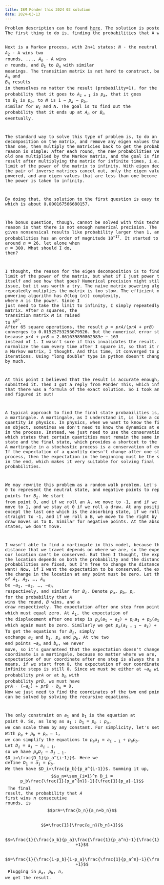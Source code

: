 ```yaml
---
title: IBM Ponder this 2024 02 solution
date: 2024-03-13
---
```

<link rel="stylesheet" href="/Yi-blog/css/styles.css">
<script src='https://cdnjs.cloudflare.com/ajax/libs/jquery/3.1.1/jquery.min.js' type='text/javascript'/>
<script src='https://cdnjs.cloudflare.com/ajax/libs/highlight.js/9.9.0/highlight.min.js' type='text/javascript'/>
<script src='https://cdnjs.cloudflare.com/ajax/libs/showdown/1.6.2/showdown.min.js' type='text/javascript'/>
<link href='https://cdnjs.cloudflare.com/ajax/libs/highlight.js/9.9.0/styles/default.min.css' id='markdown' rel='stylesheet'/>  
<script>
    function loadScript(src){
      return new Promise(function(resolve, reject){
        let script = document.createElement('script');
        script.src = src;
        script.onload = () => resolve(script);
        script.onerror = () => reject(new Error(`Script load error for ${src}`));
        document.head.append(script);
      });
    }
    loadScript("https://yjian012.github.io/Yi-blog/js/markdown-highlight-in-blogger.js").then(script=>loadScript("https://yjian012.github.io/Yi-blog/js/scripts.js"));
  //https://mxp22.surge.sh/markdown-highlight-in-blogger.js
</script>
<pre>
Problem description can be found <a href="https://research.ibm.com/haifa/ponderthis/challenges/February2024.html">here</a>. The solution is posted <a href="https://research.ibm.com/haifa/ponderthis/solutions/February2024.html">here</a>.
The first thing to do is, finding the probabilities that A wins a round and B wins a round. The range of the sum of the numbers is [5,59]. There are $total=$4*6*8*10*12*20=460800 combinations in total. Now I just need to find out how many combinations result in each sum, which can be done by repeatedly shifting and adding. Then the counts of combinations for A to win are summed, the same is done for B. The result is countA=114399, countB=230400, so the probability that A wins a round is $p_a$=countA/total, and for B it is $p_b$=countB/total. (For the bonus question, countB=116001.)

Next is a Markov process, with 2n+1 states: $N$ - the neutral state, $A_1$ - A wins one round, $A_2$ - A wins two rounds, ..., $A_n$ - A wins $n$ rounds, and $B_1$ to $B_n$ with similar meanings. The transition matrix is not hard to construct, basically, $A_n$ and $B_n$ results in themselves no matter the result (probability=1), for the other $A_i$s, the probability that it goes to $A_{i+1}$ is $p_a$, that it goes to $B_1$ is $p_b$, to $N$ is $1-p_a-p_b$, similar for $B_i$ and $N$.
The goal is to find out the probability that it ends up at $A_n$ or $B_n$ eventually.

The standard way to solve this type of problem is, to do an eigen decomposition on the matrix, and remove any eigen values that's less than one, then multiply the matricies back to get the probability. The reason is simple: After each round, the new probabilities vector is the old one multiplied by the Markov matrix, and the goal is finding the result after multiplying the matrix for infinite times, i.e. taking limit of the power of the matrix to infinity. With eigen decomposition, the pair of inverse matrices cancel out, only the eigen values are powered, and any eigen values that are less than one become zero when the power is taken to infinity.

By doing that, the solution to the first question is easy to find, which is about 0.000167566680157.

The bonus question, though, cannot be solved with this technique. The reason is that there is not enough numerical precision. The method above gives nonsensical results like probability larger than 1, and sum of the probabilities has an order of magnitude $10^{-17}$. It started to break down at around $n=26$, let alone when $n=300$. What should I do, then?

I thought, the reason for the eigen decomposition is to find out the limit of the power of the matrix, but what if I just power the matrix itself and see how that goes? Numerical precision might still be an issue, but it was worth a try.
The naive matrix powering algorithm that repeatedly muliplies the matrix is too slow. The efficient matrix powering algorithm has $O(\log(n))$ complexity, where $n$ is the power. Since I just need to take the limit to infinity, I simply repeatedly squared the matrix. After $n$ squares, the transition matrix $M$ is raised to $M^{2^n}$.
After 65 square operations, the result $p=prA/(prA+prB)$ converges to 0.01525753293679526. But the numerical error still appears, because $prA+prB=2.861639890862583e-163$ instead of 1. I wasn't sure if this invalidates the result. Maybe I can normalize the sum every time after I square it, so that it remains to be a Markov matrix, I thought. And this time, it converged to $p=0.01525753293679551$ after 603 iterations. Using "long double" type in python doesn't change the result by much.

At this point I believed that the result is accurate enough, so I submitted it. Then I got a reply from Ponder This, which informed me that there was a formula of the exact solution. So I took another look and figured it out!

A typical approach to find the final state probabilities is, finding a martingale. A martingale, as I understand it, is like a conserved quantity in physics. In physics, when we want to know the final state of an object, sometimes we don't need to know the dynamics at every moment in the process. Instead, we just need to use the conservation laws, which states that certain quantities must remain the same in the initial state and the final state, which provides a shortcut to the calculation. A martingale in a stochastic process is a conservation of expectation. If the expectation of a quantity doesn't change after one step in the process, then the expectation in the beginning must be the same of that in the end, which makes it very suitable for solving final probabilities.

We may rewrite this problem as a random walk problem. Let's use point 0 to represent the neutral state, and negative points to represent $A_i$, positive points for $B_i$. We start from point 0, and if we roll an A, we move to -1, and if we roll a B, we move to 1, and we stay at 0 if we roll a draw. At any positive (B) point except the last one which is the absorbing state, if we roll an A, we go straight to -1, and if we roll a B, we move to the right by 1, and a draw moves us to 0. Similar for negative points. At the absorbing states, we don't move.

I wasn't able to find a martingale in this model, because the distance that we travel depends on where we are, so the expectation of our location can't be conserved. But then I thought, the expectation of the location depends on both the probability and the distance. The probabilities are fixed, but I'm free to change the distances anyway I want!
Now, if I want the expectation to be conserved, the expectation of the change in the location at any point must be zero. Let the coordinate of $A_1,A_2,\dots,A_n$ be $-a_1,-a_2,\dots,-a_n$ respectively, and similar for $B_i$. Denote $p_a,p_b,p_n$ for the probability that $A$ wins the round, $B$ wins, and a draw respectively. The expectation after one step from point 0 is $p_a(-a_1)+0+p_b(b_1)$ which must equal zero. At $A_1$, the expectation of the displacement after one step is $p_a(a_1-a_2)+p_na_1+p_b(a_1+b_1)$ which again must be zero. Similarly we get $p_a(a_{i-1}-a_i)+p_na_{i-1}+p_b(a_{i-1}+b_1)=0$. To get the equations for $B_i$, simply exchange $a_i$ and $b_i$, $p_a$ and $p_b$. At the two end points $-a_n$ and $b_n$, we never move, so it's guaranteed that the expectation doesn't change. Now, our coordinate is a martingale, because no matter where we are, the expectation of our coordinate after one step is always the same. Which means, if we start from 0, the expectation of our coordinate after infinite steps is still 0. Since we must be either at $-a_n$ with probability $prA$ or at $b_n$ with probability $prB$, we must have $prA\cdot(-a_n)+prB\cdot b_n=0$. Now we just need to find the coordinates of the two end points, which can be solved by solving the recursive equations.

The only constraint on $a_1$ and $b_1$ is the equation at point 0. So, as long as $a_1:b_1=p_b:p_a$, we can scale them by any constant. For simplicity, let's set $a_1=p_b, b_1=p_a$. With $p_a+p_b+p_n=1$, we can simplify the equations to $p_aa_i=a_{i-1}+p_ap_b$.
Let $D_i=a_i-a_{i-1}$, so we have $p_aD_i=D_{i-1}$.
$D_i=\frac{D_1}{p_a^{i-1}}$.
Here we define $D_1=a_1=p_b$. We then have $D_i=\frac{p_b}{p_a^{i-1}}$.
Summing it up,
$$a_n=\sum_{i=1}^n D_i = p_b\frac{\frac{1}{p_a^{n}}-1}{\frac{1}{p_a}-1}$$
The final result, the probability that $A$ first wins $n$ consecutive rounds, is
$$prA=\frac{b_n}{a_n+b_n}$$
$$=\frac{1}{\frac{a_n}{b_n}+1}$$
$$=\frac{1}{\frac{p_b}{p_a}\frac{\frac{1}{p_a^n}-1}{\frac{1}{p_a}-1}\frac{\frac{1}{p_b}-1}{\frac{1}{p_b^n}-1} +1}$$
$$=\frac{1}{\frac{1-p_b}{1-p_a}\frac{\frac{1}{p_a^n}-1}{\frac{1}{p_b^n}-1} +1}$$
Plugging in $p_a,p_b,n$, we get the result.